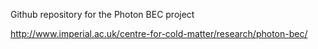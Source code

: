 Github repository for the Photon BEC project

http://www.imperial.ac.uk/centre-for-cold-matter/research/photon-bec/